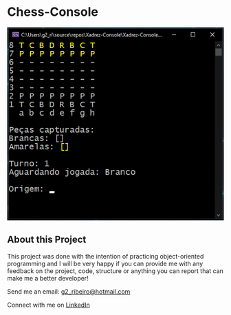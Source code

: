 # Chess-Console
![](XC_Print.png)

## About this Project
 
This project was done with the intention of practicing object-oriented programming and I will be very happy if you can provide me with    any feedback on the project, code, structure or anything you can report that can make me a better developer!

Send me an email: g2_ribeiro@hotmail.com

Connect with me on [LinkedIn](https://www.linkedin.com/in/gustavo-ribeiro-488b4a17a/)
